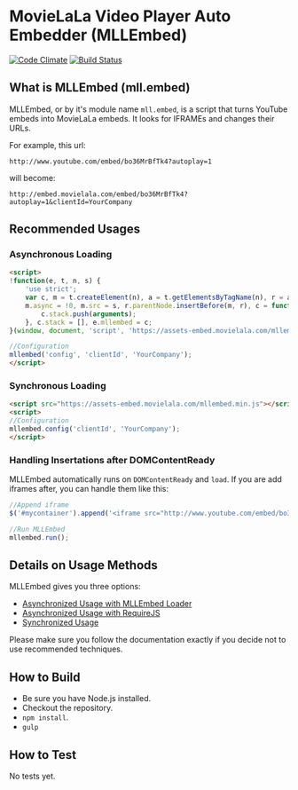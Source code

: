 # MovieLaLa Video Player Auto Embedder (MLLEmbed)

[![Code Climate](https://codeclimate.com/github/movielala/video-player-auto-embedder/badges/gpa.svg)](https://codeclimate.com/github/movielala/video-player-auto-embedder)
[![Build Status](https://travis-ci.org/movielala/video-player-auto-embedder.svg)](https://travis-ci.org/movielala/video-player-auto-embedder)

## What is MLLEmbed (mll.embed)

MLLEmbed, or by it's module name `mll.embed`, is a script that turns YouTube embeds into MovieLaLa embeds.
It looks for IFRAMEs and changes their URLs.

For example, this url:
```
http://www.youtube.com/embed/bo36MrBfTk4?autoplay=1
```
will become:
```
http://embed.movielala.com/embed/bo36MrBfTk4?autoplay=1&clientId=YourCompany
```

## Recommended Usages

### Asynchronous Loading

```html
<script>
!function(e, t, n, s) {
    'use strict';
    var c, m = t.createElement(n), a = t.getElementsByTagName(n), r = a[0];
    m.async = !0, m.src = s, r.parentNode.insertBefore(m, r), c = function() {
        c.stack.push(arguments);
    }, c.stack = [], e.mllembed = c;
}(window, document, 'script', 'https://assets-embed.movielala.com/mllembed.min.js');

//Configuration
mllembed('config', 'clientId', 'YourCompany');
</script>
```

### Synchronous Loading

```html
<script src="https://assets-embed.movielala.com/mllembed.min.js"></script>
<script>
//Configuration
mllembed.config('clientId', 'YourCompany');
</script>
```

### Handling Insertations after DOMContentReady

MLLEmbed automatically runs on `DOMContentReady` and `load`. If you are add iframes after, you can handle them like this:

```javascript
//Append iframe
$('#mycontainer').append('<iframe src="http://www.youtube.com/embed/bo36MrBfTk4"></iframe>');

//Run MLLEmbed
mllembed.run();
```

## Details on Usage Methods

MLLEmbed gives you three options:

- [Asynchronized Usage with MLLEmbed Loader](https://github.com/movielala/video-player-auto-embedder/wiki/Asynchronized-Usage-with-MLLEmbed-Loader)
- [Asynchronized Usage with RequireJS](https://github.com/movielala/video-player-auto-embedder/wiki/Asynchronized-Usage-with-RequireJS)
- [Synchronized Usage](https://github.com/movielala/video-player-auto-embedder/wiki/Synchronized-Usage)

Please make sure you follow the documentation exactly if you decide not to use recommended techniques.

## How to Build

- Be sure you have Node.js installed.
- Checkout the repository.
- `npm install`.
- `gulp`

## How to Test

No tests yet.